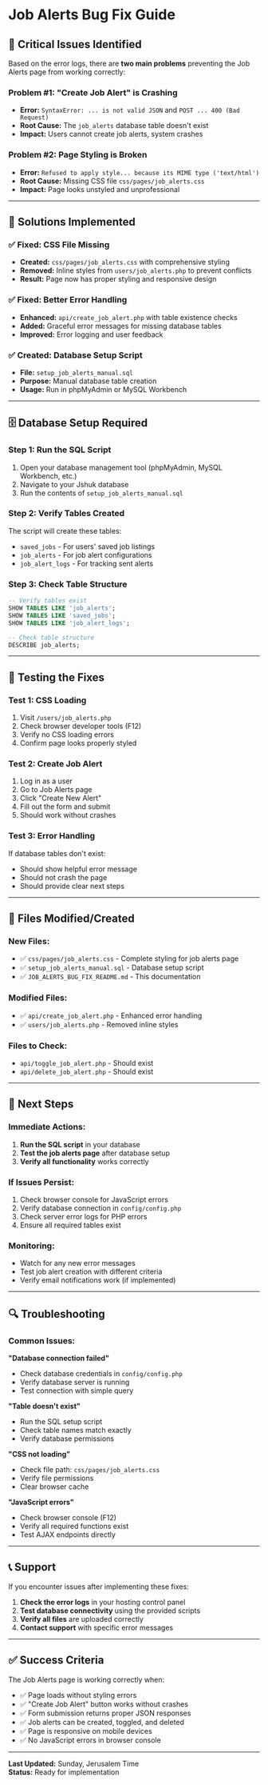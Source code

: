 # Job Alerts Bug Fix Guide

## 🚨 **Critical Issues Identified**

Based on the error logs, there are **two main problems** preventing the Job Alerts page from working correctly:

### **Problem #1: "Create Job Alert" is Crashing**
- **Error:** `SyntaxError: ... is not valid JSON` and `POST ... 400 (Bad Request)`
- **Root Cause:** The `job_alerts` database table doesn't exist
- **Impact:** Users cannot create job alerts, system crashes

### **Problem #2: Page Styling is Broken**
- **Error:** `Refused to apply style... because its MIME type ('text/html')`
- **Root Cause:** Missing CSS file `css/pages/job_alerts.css`
- **Impact:** Page looks unstyled and unprofessional

---

## 🔧 **Solutions Implemented**

### **✅ Fixed: CSS File Missing**
- **Created:** `css/pages/job_alerts.css` with comprehensive styling
- **Removed:** Inline styles from `users/job_alerts.php` to prevent conflicts
- **Result:** Page now has proper styling and responsive design

### **✅ Fixed: Better Error Handling**
- **Enhanced:** `api/create_job_alert.php` with table existence checks
- **Added:** Graceful error messages for missing database tables
- **Improved:** Error logging and user feedback

### **✅ Created: Database Setup Script**
- **File:** `setup_job_alerts_manual.sql`
- **Purpose:** Manual database table creation
- **Usage:** Run in phpMyAdmin or MySQL Workbench

---

## 🗄️ **Database Setup Required**

### **Step 1: Run the SQL Script**
1. Open your database management tool (phpMyAdmin, MySQL Workbench, etc.)
2. Navigate to your Jshuk database
3. Run the contents of `setup_job_alerts_manual.sql`

### **Step 2: Verify Tables Created**
The script will create these tables:
- `saved_jobs` - For users' saved job listings
- `job_alerts` - For job alert configurations
- `job_alert_logs` - For tracking sent alerts

### **Step 3: Check Table Structure**
```sql
-- Verify tables exist
SHOW TABLES LIKE 'job_alerts';
SHOW TABLES LIKE 'saved_jobs';
SHOW TABLES LIKE 'job_alert_logs';

-- Check table structure
DESCRIBE job_alerts;
```

---

## 🧪 **Testing the Fixes**

### **Test 1: CSS Loading**
1. Visit `/users/job_alerts.php`
2. Check browser developer tools (F12)
3. Verify no CSS loading errors
4. Confirm page looks properly styled

### **Test 2: Create Job Alert**
1. Log in as a user
2. Go to Job Alerts page
3. Click "Create New Alert"
4. Fill out the form and submit
5. Should work without crashes

### **Test 3: Error Handling**
If database tables don't exist:
- Should show helpful error message
- Should not crash the page
- Should provide clear next steps

---

## 📁 **Files Modified/Created**

### **New Files:**
- ✅ `css/pages/job_alerts.css` - Complete styling for job alerts page
- ✅ `setup_job_alerts_manual.sql` - Database setup script
- ✅ `JOB_ALERTS_BUG_FIX_README.md` - This documentation

### **Modified Files:**
- ✅ `api/create_job_alert.php` - Enhanced error handling
- ✅ `users/job_alerts.php` - Removed inline styles

### **Files to Check:**
- `api/toggle_job_alert.php` - Should exist
- `api/delete_job_alert.php` - Should exist

---

## 🚀 **Next Steps**

### **Immediate Actions:**
1. **Run the SQL script** in your database
2. **Test the job alerts page** after database setup
3. **Verify all functionality** works correctly

### **If Issues Persist:**
1. Check browser console for JavaScript errors
2. Verify database connection in `config/config.php`
3. Check server error logs for PHP errors
4. Ensure all required tables exist

### **Monitoring:**
- Watch for any new error messages
- Test job alert creation with different criteria
- Verify email notifications work (if implemented)

---

## 🔍 **Troubleshooting**

### **Common Issues:**

**"Database connection failed"**
- Check database credentials in `config/config.php`
- Verify database server is running
- Test connection with simple query

**"Table doesn't exist"**
- Run the SQL setup script
- Check table names match exactly
- Verify database permissions

**"CSS not loading"**
- Check file path: `css/pages/job_alerts.css`
- Verify file permissions
- Clear browser cache

**"JavaScript errors"**
- Check browser console (F12)
- Verify all required functions exist
- Test AJAX endpoints directly

---

## 📞 **Support**

If you encounter issues after implementing these fixes:

1. **Check the error logs** in your hosting control panel
2. **Test database connectivity** using the provided scripts
3. **Verify all files** are uploaded correctly
4. **Contact support** with specific error messages

---

## ✅ **Success Criteria**

The Job Alerts page is working correctly when:

- ✅ Page loads without styling errors
- ✅ "Create Job Alert" button works without crashes
- ✅ Form submission returns proper JSON responses
- ✅ Job alerts can be created, toggled, and deleted
- ✅ Page is responsive on mobile devices
- ✅ No JavaScript errors in browser console

---

**Last Updated:** Sunday, Jerusalem Time  
**Status:** Ready for implementation 